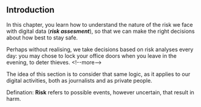 
## Introduction

In this chapter, you learn how to understand the nature of the risk we face with digital data (**_risk assesment_**), so that we can make the right decisions about how best to stay safe.

Perhaps without realising, we take decisions based on risk analyses every day: you may chose  to lock your office doors when you leave in the evening, to deter thieves. 
&lt;!--more--&gt;

The idea of this section is to consider that same logic, as it applies to our digital activities, both as journalists and as private people.

Defination: **Risk** refers to possible events, however uncertain, that result in harm.